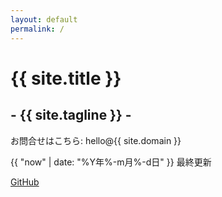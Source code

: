 ```yaml
---
layout: default
permalink: /
---
```


# {{ site.title }}
## - {{ site.tagline }} -

<div>
  <p>
    お問合せはこちら: hello@{{ site.domain }}
  </p>
  <p class="right">
    {{ "now" | date: "%Y年%-m月%-d日" }} 最終更新
  </p>
</div>

[GitHub](https://github.com/morpho-social)
